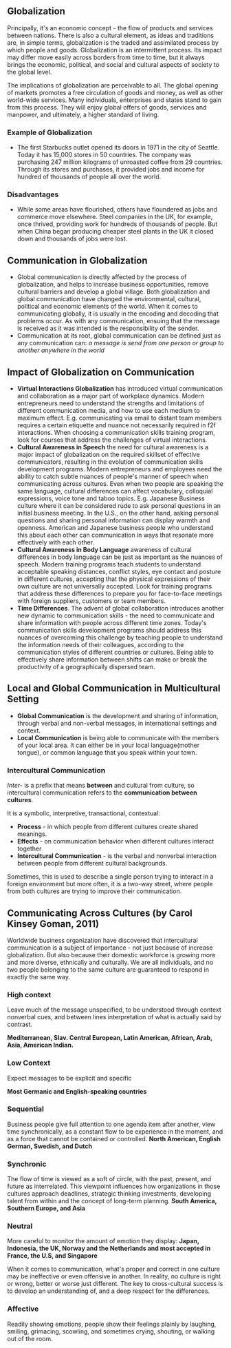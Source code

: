 ## Globalization
Principally, it's an economic concept - the flow of products and services between nations. There is also a cultural element, as ideas and traditions are, in simple terms, globalization is the traded and assimilated process by which people and goods. Globalization is an intermittent process. Its impact may differ move easily across borders from time to time, but it always brings the economic, political, and social and cultural aspects of society to the global level.

The implications of globalization are perceivable to all. The global opening of markets promotes a free circulation of goods and money, as well as other world-wide services. Many individuals, enterprises and states stand to gain from this process. They will enjoy global offers of goods, services and manpower, and ultimately, a higher standard of living.

### Example of Globalization
- The first Starbucks outlet opened its doors in 1971 in the city of Seattle. Today it has 15,000 stores in 50 countries. The company was purchasing 247 million kilograms of unroasted coffee from 29 countries. Through its stores and purchases, it provided jobs and income for hundred of thousands of people all over the world.


### Disadvantages
- While some areas have flourished, others have floundered as jobs and commerce move elsewhere. Steel companies in the UK, for example, once thrived, providing work for hundreds of thousands of people. But when China began producing cheaper steel plants in the UK it closed down and thousands of jobs were lost.


## Communication in Globalization
- Global communication is directly affected by the process of globalization, and helps to increase business opportunities, remove cultural barriers and develop a global village. Both globalization and global communication have changed the environmental, cultural, political and economic elements of the world. When it comes to communicating globally, it is usually in the encoding and decoding that problems occur. As with any communication, ensuing that the message is received as it was intended is the responsibility of the sender.
- Communication at its root, global communication can be defined just as any communication can: *a message is send from one person or group to another anywhere in the world*

## Impact of Globalization on Communication
- **Virtual Interactions Globalization** has introduced virtual communication and collaboration as a major part of workplace dynamics. Modern entrepreneurs need to understand the strengths and limitations of different communication media, and how to use each medium to maximum effect. E.g. communicating via email to distant team members requires a certain etiquette and nuance not necessarily required in f2f interactions. When choosing a communication skills training program, look for courses that address the challenges of virtual interactions.
- **Cultural Awareness in Speech** the need for cultural awareness is a major impact of globalization on the required skillset of effective communicators, resulting in the evolution of communication skills development programs. Modern entrepreneurs and employees need the ability to catch subtle nuances of people's manner of speech when communicating across cultures. Even when two people are speaking the same language, cultural differences can affect vocabulary, colloquial expressions, voice tone and taboo topics. E.g. Japanese Business culture where it can be considered rude to ask personal questions in an initial business meeting. In the U.S., on the other hand, asking personal questions and sharing personal information can display warmth and openness. American and Japanese business people who understand this about each other can communication in ways that resonate more effectively with each other.
- **Cultural Awareness in Body Language** awareness of cultural differences in body language can be just as important as the nuances of speech. Modern training programs teach students to understand acceptable speaking distances, conflict styles, eye contact and posture in different cultures, accepting that the physical expressions of their own culture are not universally accepted. Look for training programs that address these differences to prepare you for face-to-face meetings with foreign suppliers, customers or team members.
- **Time Differences**. The advent of global collaboration introduces another new dynamic to communication skills - the need to communicate and share information with people across different time zones. Today's communication skills development programs should address this nuances of overcoming this challenge by teaching people to understand the information needs of their colleagues, according to the communication styles of different countries or cultures. Being able to effectively share information between shifts can make or break the productivity of a geographically dispersed team. 

## Local and Global Communication in Multicultural Setting
- **Global Communication** is the development and sharing of information, through verbal and non-verbal messages, in international settings and context.
- **Local Communication** is being able to communicate with the members of your local area. It can either be in your local language(mother tongue), or common language that you speak within your town.

### Intercultural Communication
*Inter-* is a prefix that means **between** and cultural from culture, so intercultural communication refers to the **communication between cultures**.

It is a symbolic, interpretive, transactional, contextual:

- **Process** - in which people from different cultures create shared meanings.
- **Effects** - on communication behavior when different cultures interact together
- **Intercultural Communication** - is the verbal and nonverbal interaction between people from different cultural backgrounds. 

Sometimes, this is used to describe a single person trying to interact in a foreign environment but more often,  it is a two-way street, where people from both cultures are trying to improve their communication.


## Communicating Across Cultures (by Carol Kinsey Goman, 2011)
Worldwide business organization have discovered that intercultural communication is a subject of importance - not just because of increase globalization. But also because their domestic workforce is growing more and more diverse, ethnically and culturally. We are all individuals, and no two people belonging to the same culture are guaranteed to respond in exactly the same way.

### High context
Leave much of the message unspecified, to be understood through context nonverbal cues, and between lines interpretation of what is actually said by contrast.

**Mediterranean, Slav. Central European, Latin American, African, Arab, Asia, American Indian.**

### Low Context
Expect messages to be explicit and specific

**Most Germanic and English-speaking countries**


### Sequential 
Business people give full attention to one agenda item after another, view time synchronically, as a constant flow to be experience in the moment, and as a force that cannot be contained or controlled.
**North American, English German, Swedish, and Dutch**

### Synchronic
The flow of time is viewed as a soft of circle, with the past, present, and future as interrelated. This viewpoint influences how organizations in those cultures approach deadlines, strategic thinking investments, developing talent from within and the concept of long-term planning.
**South America, Southern Europe, and Asia**

### Neutral
More careful to monitor the amount of emotion they display: **Japan, Indonesia, the UK, Norway and the Netherlands and most accepted in France, the U.S, and Singapore**

When it comes to communication, what's proper and correct in one culture may be ineffective or even offensive in another. In reality, no culture is right or wrong, better or worse just different. The key to cross-cultural success is to develop an understanding of, and a deep respect for the differences.

### Affective
Readily showing emotions, people show their feelings plainly by laughing, smiling, grimacing, scowling, and sometimes crying, shouting, or walking out of the room.